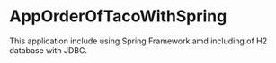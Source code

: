 # AppOrderOfTacoWithSpring

This application include using Spring Framework amd including of H2 database with JDBC.
